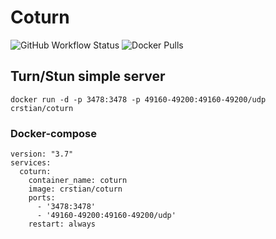 # Coturn

![GitHub Workflow Status](https://img.shields.io/github/workflow/status/crstian19/coturn/Docker?style=flat-square)
![Docker Pulls](https://img.shields.io/docker/pulls/crstian/coturn?logo=Docker&style=flat-square)

## Turn/Stun simple server

    docker run -d -p 3478:3478 -p 49160-49200:49160-49200/udp crstian/coturn
    
### Docker-compose


    version: "3.7"
    services:
      coturn:
        container_name: coturn
        image: crstian/coturn
        ports:
          - '3478:3478'
          - '49160-49200:49160-49200/udp'
        restart: always





